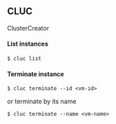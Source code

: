 ## CLUC

ClusterCreator


#### List instances
```
$ cluc list
```

#### Terminate instance
```
$ cluc terminate --id <vm-id>
```
or terminate by its name
```
$ cluc terminate --name <vm-name>
```
